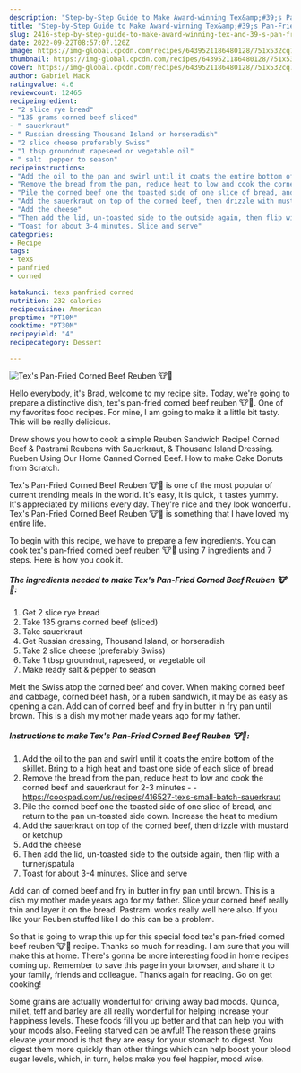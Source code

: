 ```yaml
---
description: "Step-by-Step Guide to Make Award-winning Tex&amp;#39;s Pan-Fried Corned Beef Reuben 🐮🍞"
title: "Step-by-Step Guide to Make Award-winning Tex&amp;#39;s Pan-Fried Corned Beef Reuben 🐮🍞"
slug: 2416-step-by-step-guide-to-make-award-winning-tex-and-39-s-pan-fried-corned-beef-reuben
date: 2022-09-22T08:57:07.120Z
image: https://img-global.cpcdn.com/recipes/6439521186480128/751x532cq70/texs-pan-fried-corned-beef-reuben-🐮🍞-recipe-main-photo.jpg
thumbnail: https://img-global.cpcdn.com/recipes/6439521186480128/751x532cq70/texs-pan-fried-corned-beef-reuben-🐮🍞-recipe-main-photo.jpg
cover: https://img-global.cpcdn.com/recipes/6439521186480128/751x532cq70/texs-pan-fried-corned-beef-reuben-🐮🍞-recipe-main-photo.jpg
author: Gabriel Mack
ratingvalue: 4.6
reviewcount: 12465
recipeingredient:
- "2 slice rye bread"
- "135 grams corned beef sliced"
- " sauerkraut"
- " Russian dressing Thousand Island or horseradish"
- "2 slice cheese preferably Swiss"
- "1 tbsp groundnut rapeseed or vegetable oil"
- " salt  pepper to season"
recipeinstructions:
- "Add the oil to the pan and swirl until it coats the entire bottom of the skillet. Bring to a high heat and toast one side of each slice of bread"
- "Remove the bread from the pan, reduce heat to low and cook the corned beef and sauerkraut for 2-3 minutes  https://cookpad.com/us/recipes/416527-texs-small-batch-sauerkraut"
- "Pile the corned beef one the toasted side of one slice of bread, and return to the pan un-toasted side down. Increase the heat to medium"
- "Add the sauerkraut on top of the corned beef, then drizzle with mustard or ketchup"
- "Add the cheese"
- "Then add the lid, un-toasted side to the outside again, then flip with a turner/spatula"
- "Toast for about 3-4 minutes. Slice and serve"
categories:
- Recipe
tags:
- texs
- panfried
- corned

katakunci: texs panfried corned 
nutrition: 232 calories
recipecuisine: American
preptime: "PT10M"
cooktime: "PT30M"
recipeyield: "4"
recipecategory: Dessert

---
```



![Tex&#39;s Pan-Fried Corned Beef Reuben 🐮🍞](https://img-global.cpcdn.com/recipes/6439521186480128/751x532cq70/texs-pan-fried-corned-beef-reuben-🐮🍞-recipe-main-photo.jpg)

Hello everybody, it's Brad, welcome to my recipe site. Today, we're going to prepare a distinctive dish, tex&#39;s pan-fried corned beef reuben 🐮🍞. One of my favorites food recipes. For mine, I am going to make it a little bit tasty. This will be really delicious.

Drew shows you how to cook a simple Reuben Sandwich Recipe! Corned Beef &amp; Pastrami Reubens with Sauerkraut, &amp; Thousand Island Dressing. Rueben Using Our Home Canned Corned Beef. How to make Cake Donuts from Scratch.

Tex&#39;s Pan-Fried Corned Beef Reuben 🐮🍞 is one of the most popular of current trending meals in the world. It's easy, it is quick, it tastes yummy. It's appreciated by millions every day. They're nice and they look wonderful. Tex&#39;s Pan-Fried Corned Beef Reuben 🐮🍞 is something that I have loved my entire life.


To begin with this recipe, we have to prepare a few ingredients. You can cook tex&#39;s pan-fried corned beef reuben 🐮🍞 using 7 ingredients and 7 steps. Here is how you cook it.

<!--inarticleads1-->

##### The ingredients needed to make Tex&#39;s Pan-Fried Corned Beef Reuben 🐮🍞:

1. Get 2 slice rye bread
1. Take 135 grams corned beef (sliced)
1. Take  sauerkraut
1. Get  Russian dressing, Thousand Island, or horseradish
1. Take 2 slice cheese (preferably Swiss)
1. Take 1 tbsp groundnut, rapeseed, or vegetable oil
1. Make ready  salt &amp; pepper to season


Melt the Swiss atop the corned beef and cover. When making corned beef and cabbage, corned beef hash, or a ruben sandwich, it may be as easy as opening a can. Add can of corned beef and fry in butter in fry pan until brown. This is a dish my mother made years ago for my father. 

<!--inarticleads2-->

##### Instructions to make Tex&#39;s Pan-Fried Corned Beef Reuben 🐮🍞:

1. Add the oil to the pan and swirl until it coats the entire bottom of the skillet. Bring to a high heat and toast one side of each slice of bread
1. Remove the bread from the pan, reduce heat to low and cook the corned beef and sauerkraut for 2-3 minutes -  - https://cookpad.com/us/recipes/416527-texs-small-batch-sauerkraut
1. Pile the corned beef one the toasted side of one slice of bread, and return to the pan un-toasted side down. Increase the heat to medium
1. Add the sauerkraut on top of the corned beef, then drizzle with mustard or ketchup
1. Add the cheese
1. Then add the lid, un-toasted side to the outside again, then flip with a turner/spatula
1. Toast for about 3-4 minutes. Slice and serve


Add can of corned beef and fry in butter in fry pan until brown. This is a dish my mother made years ago for my father. Slice your corned beef really thin and layer it on the bread. Pastrami works really well here also. If you like your Reuben stuffed like I do this can be a problem. 

So that is going to wrap this up for this special food tex&#39;s pan-fried corned beef reuben 🐮🍞 recipe. Thanks so much for reading. I am sure that you will make this at home. There's gonna be more interesting food in home recipes coming up. Remember to save this page in your browser, and share it to your family, friends and colleague. Thanks again for reading. Go on get cooking!

Some grains are actually wonderful for driving away bad moods. Quinoa, millet, teff and barley are all really wonderful for helping increase your happiness levels. These foods fill you up better and that can help you with your moods also. Feeling starved can be awful! The reason these grains elevate your mood is that they are easy for your stomach to digest. You digest them more quickly than other things which can help boost your blood sugar levels, which, in turn, helps make you feel happier, mood wise.
